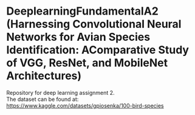 # DeeplearningFundamentalA2 (Harnessing Convolutional Neural Networks for Avian Species Identification: AComparative Study of VGG, ResNet, and MobileNet Architectures)
Repository for deep learning assignment 2.  
The dataset can be found at: https://www.kaggle.com/datasets/gpiosenka/100-bird-species
